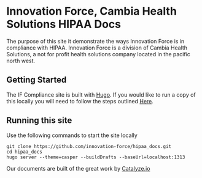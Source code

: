 # Innovation Force, Cambia Health Solutions HIPAA Docs

The purpose of this site it demonstrate the ways Innovation Force is in compliance with HIPAA. Innovation Force is a division of Cambia Health Solutions, a not for profit health solutions company located in the pacific north west.

## Getting Started
The IF Compliance site is built with [Hugo](https://gohugo.io). If you would like to run a copy of this locally you will need to follow the steps outlined [Here](https://gohugo.io/overview/quickstart/).

## Running this site
Use the following commands to start the site locally
<pre><code>git clone https://github.com/innovation-force/hipaa_docs.git
cd hipaa_docs
hugo server --theme=casper --buildDrafts --baseUrl=localhost:1313
</code></pre>

Our documents are built of the great work by [Catalyze.io](https://catalyze.io)
